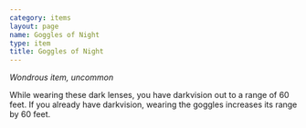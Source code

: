 ```yaml
---
category: items
layout: page
name: Goggles of Night
type: item
title: Goggles of Night 
---
```

_Wondrous item, uncommon_ 

While wearing these dark lenses, you have darkvision out to a range of 60 feet. If you already have darkvision, wearing the goggles increases its range by 60 feet.